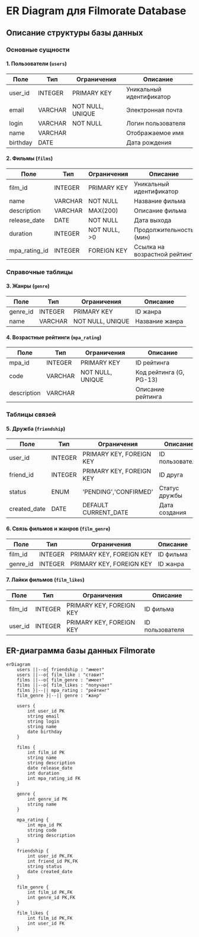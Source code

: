 # ER Diagram для Filmorate Database

## Описание структуры базы данных

### Основные сущности

#### 1. Пользователи (`users`)

| Поле       | Тип       | Ограничения               | Описание                |
|------------|-----------|---------------------------|-------------------------|
| user_id    | INTEGER   | PRIMARY KEY               | Уникальный идентификатор|
| email      | VARCHAR   | NOT NULL, UNIQUE          | Электронная почта       |
| login      | VARCHAR   | NOT NULL                  | Логин пользователя      |
| name       | VARCHAR   |                           | Отображаемое имя        |
| birthday   | DATE      |                           | Дата рождения           |

#### 2. Фильмы (`films`)

| Поле          | Тип       | Ограничения               | Описание                |
|---------------|-----------|---------------------------|-------------------------|
| film_id       | INTEGER   | PRIMARY KEY               | Уникальный идентификатор|
| name          | VARCHAR   | NOT NULL                  | Название фильма         |
| description   | VARCHAR   | MAX(200)                  | Описание фильма         |
| release_date  | DATE      | NOT NULL                  | Дата выхода             |
| duration      | INTEGER   | NOT NULL, >0              | Продолжительность (мин) |
| mpa_rating_id | INTEGER   | FOREIGN KEY               | Ссылка на возрастной рейтинг |

### Справочные таблицы

#### 3. Жанры (`genre`)

| Поле       | Тип      | Ограничения               | Описание         |
|------------|----------|---------------------------|------------------|
| genre_id   | INTEGER  | PRIMARY KEY               | ID жанра         |
| name       | VARCHAR  | NOT NULL, UNIQUE          | Название жанра   |

#### 4. Возрастные рейтинги (`mpa_rating`)

| Поле         | Тип      | Ограничения               | Описание               |
|--------------|----------|---------------------------|------------------------|
| mpa_id       | INTEGER  | PRIMARY KEY               | ID рейтинга            |
| code         | VARCHAR  | NOT NULL, UNIQUE          | Код рейтинга (G, PG-13)|
| description  | VARCHAR  |                           | Описание рейтинга      |

### Таблицы связей

#### 5. Дружба (`friendship`)

| Поле         | Тип       | Ограничения               | Описание                |
|--------------|-----------|---------------------------|-------------------------|
| user_id      | INTEGER   | PRIMARY KEY, FOREIGN KEY  | ID пользователя         |
| friend_id    | INTEGER   | PRIMARY KEY, FOREIGN KEY  | ID друга                |
| status       | ENUM      | 'PENDING','CONFIRMED'     | Статус дружбы           |
| created_date | DATE      | DEFAULT CURRENT_DATE      | Дата создания           |

#### 6. Связь фильмов и жанров (`film_genre`)

| Поле     | Тип      | Ограничения              | Описание         |
|----------|----------|--------------------------|------------------|
| film_id  | INTEGER  | PRIMARY KEY, FOREIGN KEY | ID фильма        |
| genre_id | INTEGER  | PRIMARY KEY, FOREIGN KEY | ID жанра         |

#### 7. Лайки фильмов (`film_likes`)
| Поле     | Тип      | Ограничения              | Описание         |
|----------|----------|--------------------------|------------------|
| film_id  | INTEGER  | PRIMARY KEY, FOREIGN KEY | ID фильма        |
| user_id  | INTEGER  | PRIMARY KEY, FOREIGN KEY | ID пользователя  |


## ER-диаграмма базы данных Filmorate

```mermaid
erDiagram
    users ||--o{ friendship : "имеет"
    users ||--o{ film_like : "ставит"
    films ||--o{ film_genre : "имеет"
    films ||--o{ film_likes : "получает"
    films }|--|| mpa_rating : "рейтинг"
    film_genre }|--|| genre : "жанр"

    users {
        int user_id PK
        string email
        string login
        string name
        date birthday
    }
    
    films {
        int film_id PK
        string name
        string description
        date release_date
        int duration
        int mpa_rating_id FK
    }
    
    genre {
        int genre_id PK
        string name
    }
    
    mpa_rating {
        int mpa_id PK
        string code
        string description
    }
    
    friendship {
        int user_id PK,FK
        int friend_id PK,FK
        string status
        date created_date
    }
    
    film_genre {
        int film_id PK,FK
        int genre_id PK,FK
    }
    
    film_likes {
        int film_id PK,FK
        int user_id FK
    }


